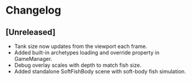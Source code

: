 # Changelog

## [Unreleased]
- Tank size now updates from the viewport each frame.
- Added built-in archetypes loading and override property in GameManager.
- Debug overlay scales with depth to match fish size.
- Added standalone SoftFishBody scene with soft-body fish simulation.

